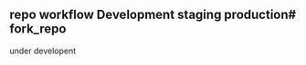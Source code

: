 repo workflow
    Development
        staging
            production# fork_repo
----------
under developent